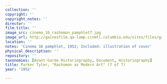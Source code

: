 ```yaml
---
collection: ''
copyright: ''
copyright_notes: ''
director: ''
film_title: ''
image_src: cinema_16_rashomon_pamphlet7.jpg
image_url: http://gainesfilm.qa-lamp.ccnmtl.columbia.edu/sites/files/gainesfilm/images/cinema_16_rashomon_pamphlet7.jpg
location: ''
notes: 'Cinema 16 pamphlet, 1952; Included: illustration of cover'
physical_description: ''
repository: ''
taxonomies: [Avant-Garde Historiography, Document, Historiography]
title: Parker Tyler, "Rashomon as Modern Art" (7 of 7)
year: '1952'

---
```

